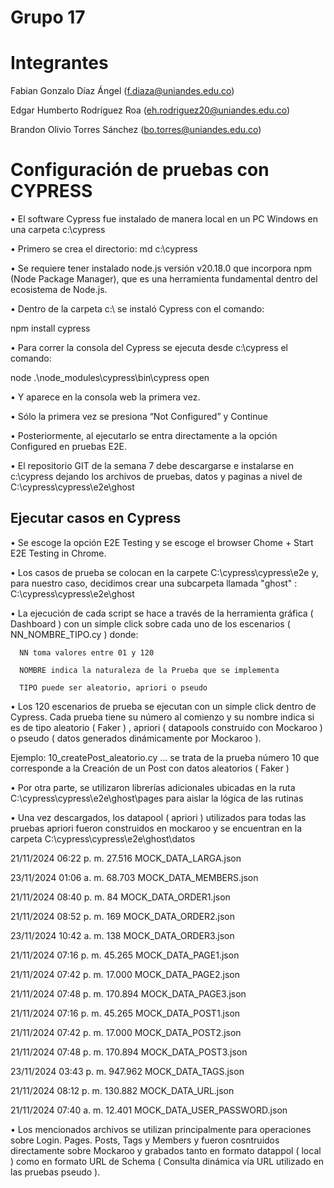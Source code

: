 # Grupo 17

# Integrantes
Fabian Gonzalo Díaz Ángel (f.diaza@uniandes.edu.co)

Edgar Humberto Rodríguez Roa (eh.rodriguez20@uniandes.edu.co)

Brandon Olivio Torres Sánchez (bo.torres@uniandes.edu.co)

# Configuración de pruebas con CYPRESS

•	El software Cypress fue instalado de manera local en un PC Windows en una carpeta c:\cypress

•	Primero se crea el directorio: md c:\cypress

•	Se requiere tener instalado node.js versión v20.18.0 que incorpora npm (Node Package Manager), que es una herramienta fundamental dentro del ecosistema de Node.js.

•	Dentro de la carpeta c:\ se instaló Cypress con el comando:

  npm install cypress
  
•	Para correr la consola del Cypress se ejecuta desde c:\cypress el comando:

  node  .\node_modules\cypress\bin\cypress open      
  
• Y aparece en la consola web la primera vez.

• Sólo la primera vez se presiona “Not Configured” y Continue

• Posteriormente, al ejecutarlo se entra directamente a la opción Configured en pruebas E2E.

• El repositorio GIT de la semana 7 debe descargarse e instalarse en c:\cypress dejando los archivos de pruebas, datos y paginas a nivel de C:\cypress\cypress\e2e\ghost

## Ejecutar casos en Cypress

• Se escoge la opción E2E Testing y se escoge el browser Chome + Start E2E Testing in Chrome.

• Los casos de prueba se colocan en la carpete C:\cypress\cypress\e2e y, para nuestro caso, decidimos crear una subcarpeta llamada "ghost" : C:\cypress\cypress\e2e\ghost

• La ejecución de cada script se hace a través de la herramienta gráfica ( Dashboard ) con un simple click sobre cada uno de los escenarios ( NN_NOMBRE_TIPO.cy ) donde:

      NN toma valores entre 01 y 120

      NOMBRE indica la naturaleza de la Prueba que se implementa

      TIPO puede ser aleatorio, apriori o pseudo 

• Los 120 escenarios de prueba se ejecutan con un simple click dentro de Cypress. Cada prueba tiene su número al comienzo y su nombre indica si es de tipo aleatorio ( Faker ) , apriori ( datapools construido con Mockaroo ) o pseudo ( datos generados dinámicamente por Mockaroo ).

Ejemplo: 10_createPost_aleatorio.cy     ... se trata de la prueba número 10 que corresponde a la Creación de un Post con datos aleatorios ( Faker )

• Por otra parte, se utilizaron librerías adicionales ubicadas en la ruta C:\cypress\cypress\e2e\ghost\pages para aislar la lógica de las rutinas 

• Una vez descargados, los datapool ( apriori ) utilizados para todas las pruebas apriori fueron construidos en mockaroo y se encuentran en la carpeta C:\cypress\cypress\e2e\ghost\datos

21/11/2024  06:22 p. m.            27.516 MOCK_DATA_LARGA.json

23/11/2024  01:06 a. m.            68.703 MOCK_DATA_MEMBERS.json

21/11/2024  08:40 p. m.                84 MOCK_DATA_ORDER1.json

21/11/2024  08:52 p. m.               169 MOCK_DATA_ORDER2.json

23/11/2024  10:42 a. m.               138 MOCK_DATA_ORDER3.json

21/11/2024  07:16 p. m.            45.265 MOCK_DATA_PAGE1.json

21/11/2024  07:42 p. m.            17.000 MOCK_DATA_PAGE2.json

21/11/2024  07:48 p. m.           170.894 MOCK_DATA_PAGE3.json

21/11/2024  07:16 p. m.            45.265 MOCK_DATA_POST1.json

21/11/2024  07:42 p. m.            17.000 MOCK_DATA_POST2.json

21/11/2024  07:48 p. m.           170.894 MOCK_DATA_POST3.json

23/11/2024  03:43 p. m.           947.962 MOCK_DATA_TAGS.json

21/11/2024  08:12 p. m.           130.882 MOCK_DATA_URL.json

21/11/2024  07:40 a. m.            12.401 MOCK_DATA_USER_PASSWORD.json


• Los mencionados archivos se utilizan principalmente para operaciones sobre Login. Pages. Posts, Tags y Members y fueron cosntruidos directamente sobre Mockaroo y grabados tanto en formato datappol ( local )
  como en formato URL de Schema  ( Consulta dinámica vía URL utilizado en las pruebas pseudo ).








